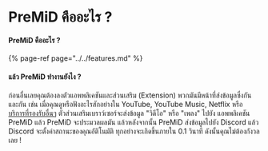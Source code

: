 # PreMiD คืออะไร ?

#### PreMiD คืออะไร ?

{% page-ref page="../../features.md" %}

#### แล้ว PreMiD ทำงานยังไง ?

ก่อนอื่นเลยคุณต้องลงตัวแอพพลิเคชันและส่วนเสริม \(Extension\) พวกมันมีหน้าที่ส่งข้อมูลซึ่งกันและกัน เช่น เมื่อคุณดูหรือฟังอะไรสักอย่างใน YouTube, YouTube Music, Netflix หรือ [บริการที่รองรับอื่นๆ](https://github.com/PreMiD/PreMiD/wiki/Support#services) ตัวส่วนเสริมเบราว์เซอร์จะส่งข้อมูล "วิดีโอ" หรือ  "เพลง" ไปยัง แอพพลิเคชัน PreMiD แล้ว PreMiD จะประมวลผลมัน แล้วหลังจากนั้น               PreMiD ส่งข้อมูลไปยัง Discord แล้ว Discord จะตั้งค่าสถานะของคุณอัติโนมัติ ทุกอย่างจะเกิดขึ้นภายใน 0.1 วินาที ดังนั้นคุณไม่ต้องกังวลเลย !

